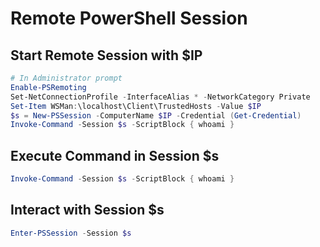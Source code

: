 # Remote PowerShell Session

## Start Remote Session with $IP

```powershell
# In Administrator prompt
Enable-PSRemoting
Set-NetConnectionProfile -InterfaceAlias * -NetworkCategory Private
Set-Item WSMan:\localhost\Client\TrustedHosts -Value $IP
$s = New-PSSession -ComputerName $IP -Credential (Get-Credential)
Invoke-Command -Session $s -ScriptBlock { whoami }
```

## Execute Command in Session $s

```powershell
Invoke-Command -Session $s -ScriptBlock { whoami }
```

## Interact with Session $s

```powershell
Enter-PSSession -Session $s
```